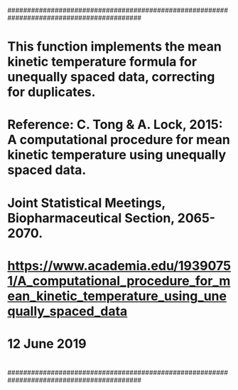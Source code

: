 ##########################################################################################
#
# This function implements the mean kinetic temperature formula for unequally spaced data, correcting for duplicates.
# Reference:  C. Tong & A. Lock, 2015:  A computational procedure for mean kinetic temperature using unequally spaced data.  
# Joint Statistical Meetings, Biopharmaceutical Section, 2065-2070.
# https://www.academia.edu/19390751/A_computational_procedure_for_mean_kinetic_temperature_using_unequally_spaced_data
# 
# 12 June 2019
#
##########################################################################################
